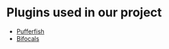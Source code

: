 # Plugins used in our project

*  [Pufferfish](https://www.food4rhino.com/app/pufferfish)
*  [Bifocals](https://www.food4rhino.com/app/bifocals)
